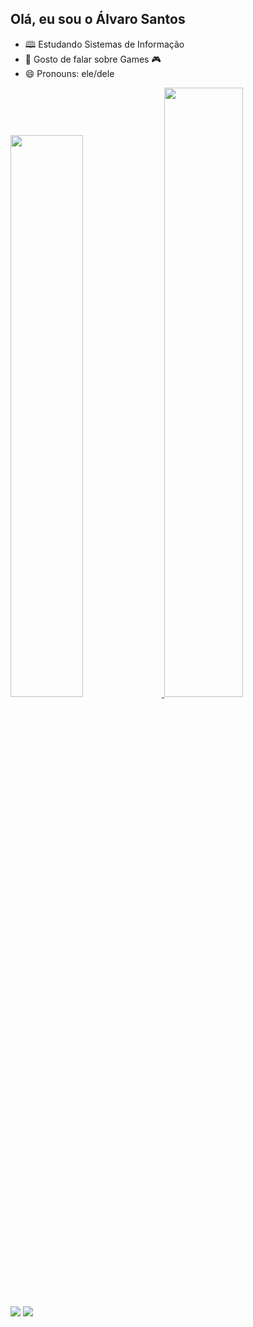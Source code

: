 ## Olá, eu sou o Álvaro Santos

- 🕮 Estudando Sistemas de Informação
- 💬 Gosto de falar sobre Games 🎮
- 😄 Pronouns: ele/dele

<div>
  <a href=https://github.com/alvarossantos">
  <img width="48%" src="https://github-readme-stats.vercel.app/api?username=alvarossantos&show_icons=true&theme=radical"/>
  <img width="50%" src="https://github-readme-stats.vercel.app/api/top-langs/?username=alvarossantos&layout=compact&langs_count=16&theme=dracula"/>
</div>

<div>
  <a href="https://www.instagram.com/alvaro_s1lva/" target="_blank"><img src="https://img.shields.io/badge/Instagram-E4405F?style=for-the-badge&logo=instagram&logoColor=white"></a>
  <a href="mailto:contato@alvaroguimaraessantos@gmail.com" target="_blank"><img src="https://img.shields.io/badge/Gmail-D14836?style=for-the-badge&logo=gmail&logoColor=white"></a>
</div>
